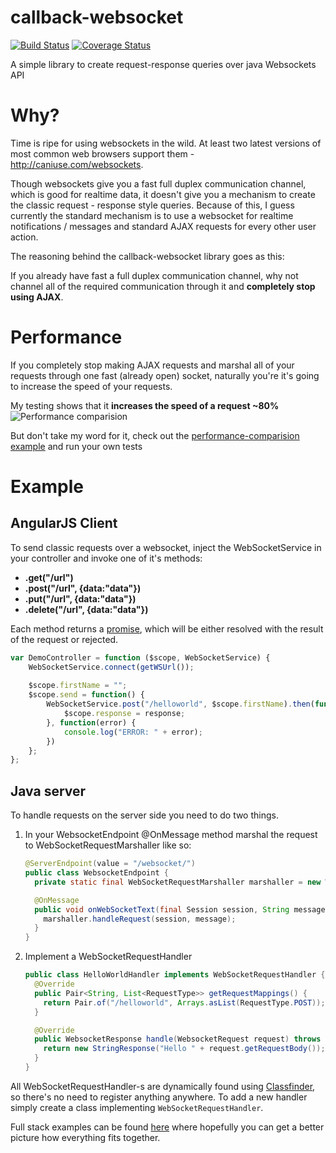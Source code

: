 callback-websocket
==================

[![Build Status](https://travis-ci.org/poolik/callback-websocket.svg?branch=master)](https://travis-ci.org/poolik/callback-websocket)
[![Coverage Status](https://coveralls.io/repos/poolik/callback-websocket/badge.png?branch=master)](https://coveralls.io/r/poolik/callback-websocket?branch=master)

A simple library to create request-response queries over java Websockets API
# Why?

Time is ripe for using websockets in the wild. At least two latest versions of most common web browsers support them - http://caniuse.com/websockets. 

Though websockets give you a fast full duplex communication channel, which is good for realtime data, it doesn't give you a mechanism to create the classic request -  response style queries. Because of this, I guess currently the standard mechanism is to use a websocket for realtime notifications / messages and standard AJAX requests for every other user action.

The reasoning behind the callback-websocket library goes as this: 

If you already have fast a full duplex communication channel, why not channel all of the required communication through it and **completely stop using AJAX**.

# Performance
If you completely stop making AJAX requests and marshal all of your requests through one fast (already open) socket, naturally you're it's going to increase the speed of your requests.

My testing shows that it **increases the speed of a request ~80%**
![Performance comparision](http://f.cl.ly/items/2O290L3A3C1Q3O3S3e1Z/performance_comparison_large.png)

But don't take my word for it, check out the [performance-comparision example](https://github.com/poolik/callback-websocket-examples/tree/master/performance-comparision) and run your own tests

# Example
## AngularJS Client

To send classic requests over a websocket, inject the WebSocketService in your controller and invoke one of it's methods:
* **.get("/url")** 
* **.post("/url", {data:"data"})**
* **.put("/url", {data:"data"})** 
* **.delete("/url", {data:"data"})** 

Each method returns a [promise](http://docs.angularjs.org/api/ng.$q), which will be either resolved with the result of the request or rejected.

```javascript
var DemoController = function ($scope, WebSocketService) {
    WebSocketService.connect(getWSUrl());
    
    $scope.firstName = "";
    $scope.send = function() {
        WebSocketService.post("/helloworld", $scope.firstName).then(function(response) {
            $scope.response = response;
        }, function(error) {
            console.log("ERROR: " + error);
        })
    };
};
```

## Java server

To handle requests on the server side you need to do two things.

1. In your WebsocketEndpoint @OnMessage method marshal the request to WebSocketRequestMarshaller like so:

    ```java
    @ServerEndpoint(value = "/websocket/")
    public class WebsocketEndpoint {
      private static final WebSocketRequestMarshaller marshaller = new WebSocketRequestMarshaller();
    
      @OnMessage
      public void onWebSocketText(final Session session, String message) {
        marshaller.handleRequest(session, message);
      }
    }
    ```

2. Implement a WebSocketRequestHandler 

    ```java
    public class HelloWorldHandler implements WebSocketRequestHandler {
      @Override
      public Pair<String, List<RequestType>> getRequestMappings() {
        return Pair.of("/helloworld", Arrays.asList(RequestType.POST));
      }
    
      @Override
      public WebsocketResponse handle(WebsocketRequest request) throws Exception {
        return new StringResponse("Hello " + request.getRequestBody());
      }
    }
    ```

All WebSocketRequestHandler-s are dynamically found using [Classfinder](https://github.com/poolik/classfinder), so there's no need to register anything anywhere. To add a new handler simply create a class implementing ```WebSocketRequestHandler```.
    
Full stack examples can be found [here](https://github.com/poolik/callback-websocket-examples) where hopefully you can get a better picture how everything fits together.
